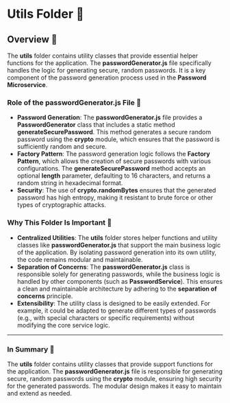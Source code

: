 
# Utils Folder 📂

## Overview 🌟

The **utils** folder contains utility classes that provide essential helper functions for the application. The **passwordGenerator.js** file specifically handles the logic for generating secure, random passwords. It is a key component of the password generation process used in the **Password Microservice**.

### Role of the **passwordGenerator.js** File 📝

- **Password Generation**: The **passwordGenerator.js** file provides a **PasswordGenerator** class that includes a static method **generateSecurePassword**. This method generates a secure random password using the **crypto** module, which ensures that the password is sufficiently random and secure.
- **Factory Pattern**: The password generation logic follows the **Factory Pattern**, which allows the creation of secure passwords with various configurations. The **generateSecurePassword** method accepts an optional **length** parameter, defaulting to 16 characters, and returns a random string in hexadecimal format.
- **Security**: The use of **crypto.randomBytes** ensures that the generated password has high entropy, making it resistant to brute force or other types of cryptographic attacks.

### Why This Folder Is Important 🔑

- **Centralized Utilities**: The **utils** folder stores helper functions and utility classes like **passwordGenerator.js** that support the main business logic of the application. By isolating password generation into its own utility, the code remains modular and maintainable.
- **Separation of Concerns**: The **passwordGenerator.js** class is responsible solely for generating passwords, while the business logic is handled by other components (such as **PasswordService**). This ensures a clean and maintainable architecture by adhering to the **separation of concerns** principle.
- **Extensibility**: The utility class is designed to be easily extended. For example, it could be adapted to generate different types of passwords (e.g., with special characters or specific requirements) without modifying the core service logic.

---

### In Summary 📝
The **utils** folder contains utility classes that provide support functions for the application. The **passwordGenerator.js** file is responsible for generating secure, random passwords using the **crypto** module, ensuring high security for the generated passwords. The modular design makes it easy to maintain and extend as needed.
